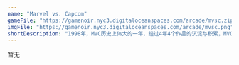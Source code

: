 ```yaml
---
name: "Marvel vs. Capcom"
gameFile: "https://gamenoir.nyc3.digitaloceanspaces.com/arcade/mvsc.zip"
imgFile: "https://gamenoir.nyc3.digitaloceanspaces.com/arcade/mvsc.png"
shortDescription: "1998年，MVC历史上伟大的一年，经过4年4个作品的沉淀与积累，MVC系列的第一作终于出现在各位玩家的眼前了！ 更多人气角色，使得广大玩家都跃跃欲试，CAPCOM和MARVEL各个英雄真正实现大家期待的梦之对决！"
---
```


暂无
